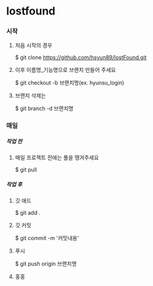 # lostfound

### 시작 

1. 처음 시작의 경우 

   $ git clone https://github.com/hsyun89/lostFound.git

2. 이후 이름명_기능명으로 브랜치 만들어 주세요

   $ git checkout -b 브랜치명(ex. hyunsu_login)

3. 브랜치 삭제는

   $ git branch -d 브랜치명

### 매일

##### 작업 전

1. 매일 프로젝트 전에는 풀을 땡겨주세요

   $ git pull

##### 작업 후 

1. 깃 애드

   $ git add .

2. 깃 커밋 

   $ git commit -m '커밋내용'

3. 푸시

   $ git push origin 브랜치명
   
4. 홍홍